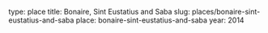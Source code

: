 type: place
title: Bonaire, Sint Eustatius and Saba
slug: places/bonaire-sint-eustatius-and-saba
place: bonaire-sint-eustatius-and-saba
year: 2014
